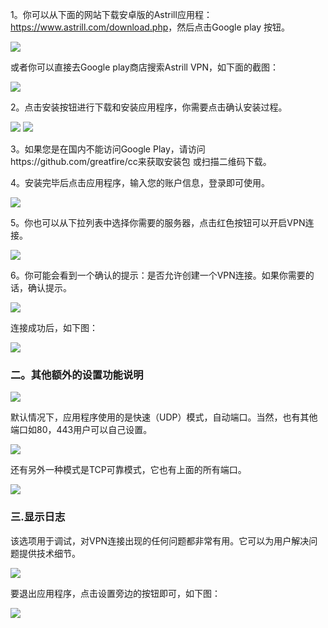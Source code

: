 <p>
	1。你可以从下面的网站下载安卓版的Astrill应用程：<a
		href="https://www.astrill.com/download.php" target="_blank">https://www.astrill.com/download.php</a>，然后点击Google
	play 按钮。
</p>
<p>
	<img src="/img/guides/image40.png">
</p>
<p>或者你可以直接去Google play商店搜索Astrill VPN，如下面的截图：</p>
<p>
	<img src="/img/guides/image39.png">
</p>
<p>2。点击安装按钮进行下载和安装应用程序，你需要点击确认安装过程。</p>
<p>
	<img src="/img/guides/image00.png"> <img src="/img/guides/image04.png"> 
</p>
<p>
	3。如果您是在国内不能访问Google Play，请访问https://github.com/greatfire/cc来获取安装包 或扫描二维码下载。
</p>
<p></p>
<p>4。安装完毕后点击应用程序，输入您的账户信息，登录即可使用。</p>
<p>
	<img src="/img/guides/image54.png">
</p>
<p>5。你也可以从下拉列表中选择你需要的服务器，点击红色按钮可以开启VPN连接。</p>
<p>
	<img src="/img/guides/image01.png">
</p>
<p>6。你可能会看到一个确认的提示：是否允许创建一个VPN连接。如果你需要的话，确认提示。</p>
<p>
	<img src="/img/guides/image51.png">
</p>
<p>连接成功后，如下图：</p>
<p>
	<img src="/img/guides/image02.png">
</p>
<h3>二。其他额外的设置功能说明</h3>
<p>
	<img src="/img/guides/image09.png">
</p>
<p>默认情况下，应用程序使用的是快速（UDP）模式，自动端口。当然，也有其他端口如80，443用户可以自己设置。</p>
<p>
	<img src="/img/guides/image26.png">
</p>
<p>还有另外一种模式是TCP可靠模式，它也有上面的所有端口。</p>
<p>
	<img src="/img/guides/image16.png">
</p>
<h3>三.显示日志</h3>
<p>该选项用于调试，对VPN连接出现的任何问题都非常有用。它可以为用户解决问题提供技术细节。</p>
<p>
	<img src="/img/guides/image38.png">
</p>
<p>要退出应用程序，点击设置旁边的按钮即可，如下图：</p>
<p>
	<img src="/img/guides/image17.png">
</p>